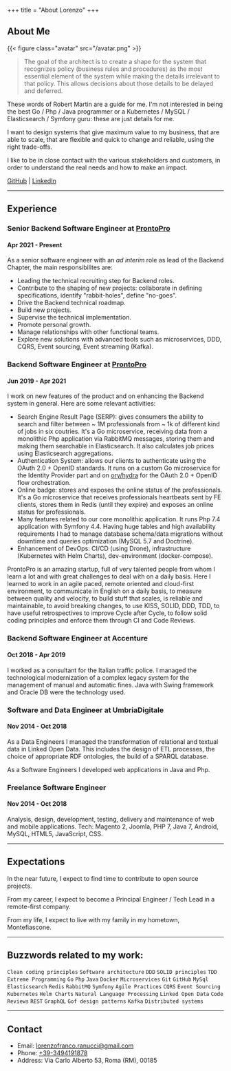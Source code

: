 +++
title = "About Lorenzo"
+++

## About Me

{{< figure class="avatar" src="/avatar.png" >}}

> The goal of the architect is to create a shape for the system that recognizes policy (business rules and procedures) as the most essential element of the system while making the details irrelevant to that policy. This allows decisions about those details to be delayed and deferred.

These words of Robert Martin are a guide for me. I'm not interested in being the best Go / Php / Java programmer or a Kubernetes / MySQL / Elasticsearch / Symfony guru: these are just details for me.

I want to design systems that give maximum value to my business, that are able to scale, that are flexible and quick to change and reliable, using the right trade-offs.

I like to be in close contact with the various stakeholders and customers, in order to understand the real needs and how to make an impact.

[GitHub](https://github.com/lorenzoranucci) | [LinkedIn](https://www.linkedin.com/in/lorenzo-franco-ranucci-859416b2/)

---

## Experience

### Senior Backend Software Engineer at [ProntoPro](https://prontopro.it)

#### Apr 2021 - Present

As a senior software engineer with an _ad interim_  role as lead of the Backend Chapter, the main responsibilites are:

- Leading the technical recruiting step for Backend roles.
- Contribute to the shaping of new projects: collaborate in defining specifications, identify "rabbit-holes", define "no-goes".
- Drive the Backend technical roadmap.
- Build new projects.
- Supervise the technical implementation.
- Promote personal growth.
- Manage relationships with other functional teams.
- Explore new solutions with advanced tools such as microservices, DDD, CQRS, Event sourcing, Event streaming (Kafka).

### Backend Software Engineer at [ProntoPro](https://prontopro.it)

#### Jun 2019 - Apr 2021

I work on new features of the product and on enhancing the Backend system in general. Here are some relevant activities:

- Search Engine Result Page (SERP): gives consumers the ability to search and filter between ~ 1M professionals from ~ 1k of different kind of jobs in six coutries. It's a Go microservice, receiving data from a monolithic Php application via RabbitMQ messages, storing them and making them searchable in Elasticsearch. It also calculates job prices using Elasticsearch aggregations.
- Authentication System: allows our clients to authenticate using the OAuth 2.0 + OpenID standards. It runs on a custom Go microservice for the Identity Provider part and on [ory/hydra](https://github.com/ory/hydra) for the OAuth 2.0 + OpenID flow orchestration.
- Online badge: stores and exposes the online status of the professionals. It's a Go microservice that receives professionals heartbeats sent by FE clients, stores them in Redis (until they expire) and exposes an online status for professionals.
- Many features related to our core monolithic application. It runs Php 7.4 application with Symfony 4.4. Having huge tables and high availability requirements I had to manage database schema/data migrations without downtime and queries optimization (MySQL 5.7 and Doctrine).
- Enhancement of DevOps: CI/CD (using Drone), infrastructure (Kubernetes with Helm Charts), dev-environment (docker-compose).

ProntoPro is an amazing startup, full of very talented people from whom I learn a lot and with great challenges to deal with on a daily basis. Here I learned to work in an agile paced, remote oriented and cloud-first environment, to communicate in English on a daily basis, to measure between quality and velocity, to build stuff that scales, is reliable and maintainable, to avoid breaking changes, to use KISS, SOLID, DDD, TDD, to have useful retrospectives to improve Cycle after Cycle, to follow solid coding principles and enforce them through CI and Code Reviews.

### Backend Software Engineer at Accenture
#### Oct 2018 - Apr 2019
I worked as a consultant for the Italian traffic police. I managed the technological modernization of a complex legacy system for the management of manual and automatic fines. Java with Swing framework and Oracle DB were the technology used.

### Software and Data Engineer at UmbriaDigitale
#### Nov 2014 - Oct 2018

As a Data Engineers I managed the transformation of relational and textual data in Linked Open Data. This includes the design of ETL processes, the choice of appropriate RDF ontologies, the build of a SPARQL database.

As a Software Engineers I developed web applications in Java and Php.

### Freelance Software Engineer
#### Nov 2014 - Oct 2018

Analysis, design, development, testing, delivery and maintenance of web and mobile applications.
Tech: Magento 2, Joomla, PHP 7, Java 7, Android, MySQL, HTML5, JavaScript, CSS.

---
## Expectations

In the near future, I expect to find time to contribute to open source projects.

From my career, I expect to become a Principal Engineer / Tech Lead in a remote-first company.

From my life, I expect to live with my family in my hometown, Montefiascone.

---

## Buzzwords related to my work:

`Clean coding principles` `Software architecture` `DDD` `SOLID principles` `TDD` `Extreme Programming` `Go` `Php` `Java` `Docker` `Microservices` `Git` `GitHub` `MySql` `Elasticsearch` `Redis` `RabbitMQ` `Symfony` `Agile Practices` `CQRS` `Event Sourcing` `Kubernetes` `Helm Charts` `Natural Language Processing` `Linked Open Data` `Code Reviews` `REST` `GraphQL` `Gof design patterns` `Kafka` `Distributed systems`

---

## Contact

* Email: [lorenzofranco.ranucci@gmail.com](mailto:lorenzofranco.ranucci@gmail.com)
* Phone: [+39-3494191878](tel:+39-3494191878)
* Address: Via Carlo Alberto 53, Roma (RM), 00185
